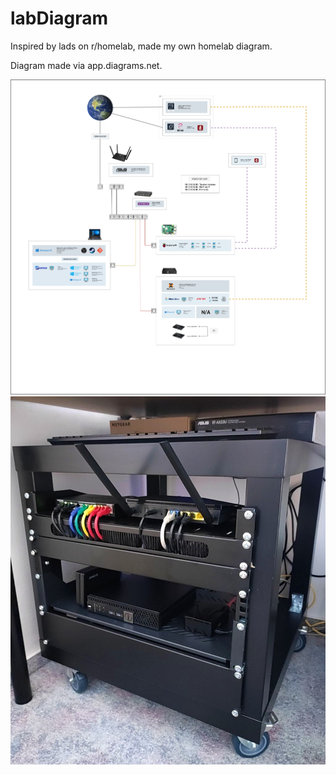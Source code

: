 # labDiagram
Inspired by lads on r/homelab, made my own homelab diagram.

Diagram made via app.diagrams.net.

<img src="./bmarlab.drawio.png">
<img src="./lab.jpg">
